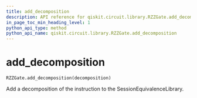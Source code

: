 ```yaml
---
title: add_decomposition
description: API reference for qiskit.circuit.library.RZZGate.add_decomposition
in_page_toc_min_heading_level: 1
python_api_type: method
python_api_name: qiskit.circuit.library.RZZGate.add_decomposition
---
```


# add\_decomposition

<span id="qiskit.circuit.library.RZZGate.add_decomposition" />

`RZZGate.add_decomposition(decomposition)`

Add a decomposition of the instruction to the SessionEquivalenceLibrary.

